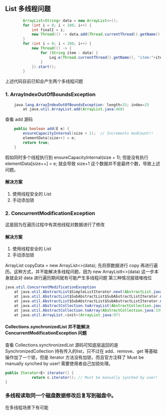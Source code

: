 ## List 多线程问题 
```java
        ArrayList<String> data = new ArrayList<>();
        for (int i = 0; i < 100; i++) {
            int finalI = i;
            new Thread(() -> data.add(Thread.currentThread().getName() + finalI)).start();
        }
        for (int i = 0; i < 100; i++) {
            new Thread(() -> {
                for (String item : data) {
                    Log.e(Thread.currentThread().getName(), "item:"+item);
                }
            }).start();
        }
```

上述代码目前已知会产生两个多线程问题
### 1.  ArrayIndexOutOfBoundsException
```java
    java.lang.ArrayIndexOutOfBoundsException: length=33; index=33
        at java.util.ArrayList.add(ArrayList.java:468)
```

查看 add 源码
```java
    public boolean add(E e) {
        ensureCapacityInternal(size + 1);  // Increments modCount!!
        elementData[size++] = e;
        return true;
    }
```
假如同时多个线程执行到  ensureCapacityInternal(size + 1); 但是没有执行 elementData[size++] = e;
就会导致 size+1 这个数据并不是最终个数，导致上述问题。

#### 解决方案
1. 使用线程安全的 List
2. 手动添加锁
### 2. ConcurrentModificationException

这是因为在遍历过程中有其他线程对数据进行了修改

#### 解决方案
1. 使用线程安全的 List
2. 手动添加锁


ArrayList<String> copyData = new ArrayList<>(data); 先将原数据进行 copy 再进行遍历。这种方式，并不能解决多线程问题，因为 new ArrayListt<>(data) 这一步本身就会对 data 进行遍历期间就有可能产生多线程问题
第三种情况报错堆栈位
```java
java.util.ConcurrentModificationException
	at java.util.AbstractList$SimpleListIterator.next(AbstractList.java:62)
	at java.util.AbstractList$SubAbstractList$SubAbstractListIterator.next(AbstractList.java:201)
	at java.util.AbstractList$SubAbstractList$SubAbstractListIterator.next(AbstractList.java:201)
	at java.util.AbstractCollection.toArrayList(AbstractCollection.java:349)
	at java.util.AbstractCollection.toArray(AbstractCollection.java:339)
	at java.util.ArrayList.<init>(ArrayList.java:97)
```
#### Collections.synchronizedList 并不能解决 ConcurrentModificationException 问题
查看 Collections.synchronizedList 源码可知底层返回的是 SynchronizedCollection 持有传入的list，只不过在 add、remove、get 等基础操作加了一个锁，但是 iterator 方法没有加锁，而且官方注释了 Must be manually synched by user! 需要使用者自己加锁处理。
```java
public Iterator<E> iterator() {
            return c.iterator(); // Must be manually synched by user!
}
```

### 多线程读取同一个磁盘数据修改后复写到磁盘中。
在多线程场景下有可能
